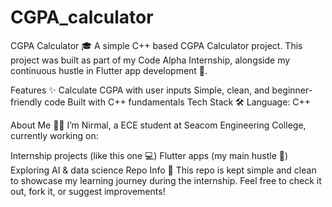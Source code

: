 # CGPA_calculator
CGPA Calculator 🎓
A simple C++ based CGPA Calculator project.
This project was built as part of my Code Alpha Internship, alongside my continuous hustle in Flutter app development 🚀.






Features ✨
Calculate CGPA with user inputs
Simple, clean, and beginner-friendly code
Built with C++ fundamentals
Tech Stack 🛠
Language: C++






About Me 🙋‍♂️
I’m Nirmal, a ECE student at Seacom Engineering College, currently working on:

Internship projects (like this one 💻)
Flutter apps (my main hustle 🚀)
Exploring AI & data science
Repo Info 📂
This repo is kept simple and clean to showcase my learning journey during the internship.
Feel free to check it out, fork it, or suggest improvements!
